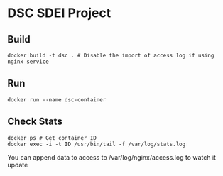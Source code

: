 # DSC SDEI Project

## Build
```
docker build -t dsc . # Disable the import of access log if using nginx service
```

## Run
```
docker run --name dsc-container
```

## Check Stats
```
docker ps # Get container ID
docker exec -i -t ID /usr/bin/tail -f /var/log/stats.log
```

You can append data to access to /var/log/nginx/access.log to watch it update
